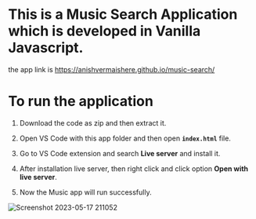# This is a Music Search Application which is developed in Vanilla Javascript.
 
 the app link is https://anishvermaishere.github.io/music-search/
 
 # To run the application
 
 1. Download the code as zip and then extract it.
 
 2. Open VS Code with this app folder and then open **`index.html`** file.
 
 3. Go to VS Code extension and search **Live server** and install it.
 
 4. After installation live server, then right click and click option **Open with live server**.
 
 5. Now the Music app will run successfully.
 
 
 
![Screenshot 2023-05-17 211052](https://github.com/anishVermaIsHere/music-search/assets/97972189/3e4e25b5-1e38-460f-bacc-564d90eb020d)
